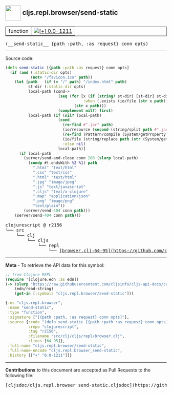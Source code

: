 ## <img width="48px" valign="middle" src="http://i.imgur.com/Hi20huC.png"> cljs.repl.browser/send-static

 <table border="1">
<tr>

<td>function</td>
<td><a href="https://github.com/cljsinfo/cljs-api-docs/tree/0.0-1211"><img valign="middle" alt="[+] 0.0-1211" src="https://img.shields.io/badge/+-0.0--1211-lightgrey.svg"></a> </td>
</tr>
</table>

 <samp>
(__send-static__ {path :path, :as request} conn opts)<br>
</samp>

---





Source code:

```clj
(defn send-static [{path :path :as request} conn opts]
  (if (and (:static-dir opts)
           (not= "/favicon.ico" path))
    (let [path   (if (= "/" path) "/index.html" path)
          st-dir (:static-dir opts)
          local-path (cond->
                       (seq (for [x (if (string? st-dir) [st-dir] st-dir)
                                  :when (.exists (io/file (str x path)))]
                              (str x path)))
                       (complement nil?) first)
          local-path (if (nil? local-path)
                       (cond
                         (re-find #".jar" path)
                         (io/resource (second (string/split path #".jar!/")))
                         (re-find (Pattern/compile (System/getProperty "user.dir")) path)
                         (io/file (string/replace path (str (System/getProperty "user.dir") "/") ""))
                         :else nil)
                       local-path)]
      (if local-path
        (server/send-and-close conn 200 (slurp local-path)
          (condp #(.endsWith %2 %1) path
            ".html" "text/html"
            ".css" "text/css"
            ".html" "text/html"
            ".jpg" "image/jpeg"
            ".js" "text/javascript"
            ".cljs" "text/x-clojure"
            ".map" "application/json"
            ".png" "image/png"
            "text/plain"))
        (server/send-404 conn path)))
    (server/send-404 conn path)))
```

 <pre>
clojurescript @ r2156
└── src
    └── clj
        └── cljs
            └── repl
                └── <ins>[browser.clj:64-95](https://github.com/clojure/clojurescript/blob/r2156/src/clj/cljs/repl/browser.clj#L64-L95)</ins>
</pre>


---

__Meta__ - To retrieve the API data for this symbol:

```clj
;; from Clojure REPL
(require '[clojure.edn :as edn])
(-> (slurp "https://raw.githubusercontent.com/cljsinfo/cljs-api-docs/catalog/cljs-api.edn")
    (edn/read-string)
    (get-in [:symbols "cljs.repl.browser/send-static"]))
```

```clj
{:ns "cljs.repl.browser",
 :name "send-static",
 :type "function",
 :signature ["[{path :path, :as request} conn opts]"],
 :source {:code "(defn send-static [{path :path :as request} conn opts]\n  (if (and (:static-dir opts)\n           (not= \"/favicon.ico\" path))\n    (let [path   (if (= \"/\" path) \"/index.html\" path)\n          st-dir (:static-dir opts)\n          local-path (cond->\n                       (seq (for [x (if (string? st-dir) [st-dir] st-dir)\n                                  :when (.exists (io/file (str x path)))]\n                              (str x path)))\n                       (complement nil?) first)\n          local-path (if (nil? local-path)\n                       (cond\n                         (re-find #\".jar\" path)\n                         (io/resource (second (string/split path #\".jar!/\")))\n                         (re-find (Pattern/compile (System/getProperty \"user.dir\")) path)\n                         (io/file (string/replace path (str (System/getProperty \"user.dir\") \"/\") \"\"))\n                         :else nil)\n                       local-path)]\n      (if local-path\n        (server/send-and-close conn 200 (slurp local-path)\n          (condp #(.endsWith %2 %1) path\n            \".html\" \"text/html\"\n            \".css\" \"text/css\"\n            \".html\" \"text/html\"\n            \".jpg\" \"image/jpeg\"\n            \".js\" \"text/javascript\"\n            \".cljs\" \"text/x-clojure\"\n            \".map\" \"application/json\"\n            \".png\" \"image/png\"\n            \"text/plain\"))\n        (server/send-404 conn path)))\n    (server/send-404 conn path)))",
          :repo "clojurescript",
          :tag "r2156",
          :filename "src/clj/cljs/repl/browser.clj",
          :lines [64 95]},
 :full-name "cljs.repl.browser/send-static",
 :full-name-encode "cljs.repl.browser_send-static",
 :history [["+" "0.0-1211"]]}

```

---

__Contributions__ to this document are accepted as Pull Requests to the following file:

 <pre>
[cljsdoc/cljs.repl.browser_send-static.cljsdoc](https://github.com/cljsinfo/cljs-api-docs/blob/master/cljsdoc/cljs.repl.browser_send-static.cljsdoc)
</pre>

